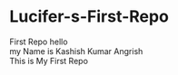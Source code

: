 # Lucifer-s-First-Repo
First Repo
hello
<br>
my Name is Kashish Kumar Angrish
<br>
This is My First Repo
